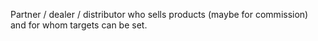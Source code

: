 Partner / dealer / distributor who sells products (maybe for commission) and for whom targets can be set.
